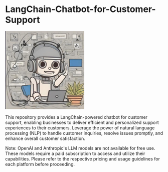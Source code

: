# LangChain-Chatbot-for-Customer-Support

<div style="align: center;">
    <img width="50%" src="https://github.com/faezeh-gholamrezaie/LangChain-Chatbot-for-Customer-Support/blob/main/Picture1.png">
</div>

This repository provides a LangChain-powered chatbot for customer support, enabling businesses to deliver efficient and personalized support experiences to their customers. Leverage the power of natural language processing (NLP) to handle customer inquiries, resolve issues promptly, and enhance overall customer satisfaction.

Note: OpenAI and Anthropic's LLM models are not available for free use. These models require a paid subscription to access and utilize their capabilities. Please refer to the respective pricing and usage guidelines for each platform before proceeding.

